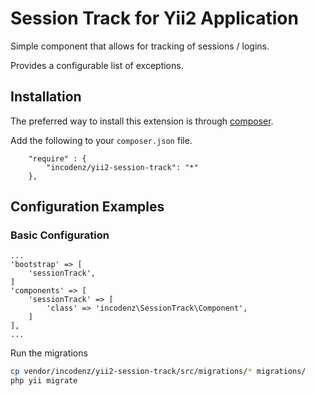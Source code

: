 # Session Track for Yii2 Application

Simple component that allows for tracking of sessions / logins.
  
Provides a configurable list of exceptions.

## Installation

The preferred way to install this extension is through [composer](http://getcomposer.org/download/).

Add the following to your `composer.json` file.

~~~
    "require" : {
        "incodenz/yii2-session-track": "*"
    },
~~~

## Configuration Examples

### Basic Configuration
~~~
...
'bootstrap' => [
    'sessionTrack',
]
'components' => [
    'sessionTrack' => [
        'class' => 'incodenz\SessionTrack\Component',
    ]
],
...
~~~

Run the migrations
~~~bash
cp vendor/incodenz/yii2-session-track/src/migrations/* migrations/
php yii migrate
~~~

